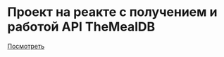# Проект на реакте с получением и работой API TheMealDB 
[Посмотреть](https://VyacheslavKolodrubskiy.github.io/react-food/)
